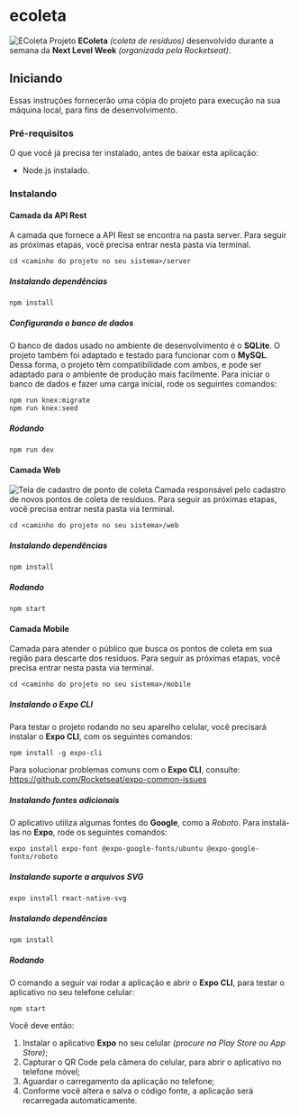 # ecoleta
![EColeta](http://diegoqueres.net/ti/github/ecoleta/tela_1.png)
Projeto **EColeta** *(coleta de resíduos)* desenvolvido durante a semana da **Next Level Week** *(organizada pela Rocketseat)*.



## Iniciando
Essas instruções fornecerão uma cópia do projeto para execução na sua máquina local, para fins de desenvolvimento. 



### Pré-requisitos
O que você já precisa ter instalado, antes de baixar esta aplicação:
- Node.js instalado.



### Instalando 
#### Camada da API Rest
A camada que fornece a API Rest se encontra na pasta server. 
Para seguir as próximas etapas, você precisa entrar nesta pasta via terminal.
```
cd <caminho do projeto no seu sistema>/server
```

##### Instalando dependências
```
npm install
```

##### Configurando o banco de dados
O banco de dados usado no ambiente de desenvolvimento é o **SQLite**. 
O projeto também foi adaptado e testado para funcionar com o **MySQL**. Dessa forma, o projeto têm compatibilidade com ambos, e pode ser adaptado para o ambiente de produção mais facilmente.
Para iniciar o banco de dados e fazer uma carga inicial, rode os seguintes comandos: 
```
npm run knex:migrate
npm run knex:seed
```

##### Rodando
```
npm run dev
```

#### Camada Web
![Tela de cadastro de ponto de coleta](http://diegoqueres.net/ti/github/ecoleta/tela_2.png)
Camada responsável pelo cadastro de novos pontos de coleta de resíduos. 
Para seguir as próximas etapas, você precisa entrar nesta pasta via terminal.
```
cd <caminho do projeto no seu sistema>/web
```

##### Instalando dependências
```
npm install
```

##### Rodando
```
npm start
```


#### Camada Mobile
Camada para atender o público que busca os pontos de coleta em sua região para descarte dos resíduos. 
Para seguir as próximas etapas, você precisa entrar nesta pasta via terminal.
```
cd <caminho do projeto no seu sistema>/mobile
```

##### Instalando o Expo CLI
Para testar o projeto rodando no seu aparelho celular, você precisará instalar o **Expo CLI**, com os seguintes comandos:
```
npm install -g expo-cli
```
Para solucionar problemas comuns com o **Expo CLI**, consulte: https://github.com/Rocketseat/expo-common-issues

##### Instalando fontes adicionais
O aplicativo utiliza algumas fontes do **Google**, como a *Roboto*. Para instalá-las no **Expo**, rode os seguintes comandos:
```
expo install expo-font @expo-google-fonts/ubuntu @expo-google-fonts/roboto
```

##### Instalando suporte a arquivos SVG
```
expo install react-native-svg
```

##### Instalando dependências
```
npm install
```

##### Rodando
O comando a seguir vai rodar a aplicação e abrir o **Expo CLI**, para testar o aplicativo no seu telefone celular:
```
npm start
```
Você deve então:
1. Instalar o aplicativo **Expo** no seu celular *(procure na Play Store ou App Store)*;
2. Capturar o QR Code pela câmera do celular, para abrir o aplicativo no telefone móvel;
3. Aguardar o carregamento da aplicação no telefone;
4. Conforme você altera e salva o código fonte, a aplicação será recarregada automaticamente.
